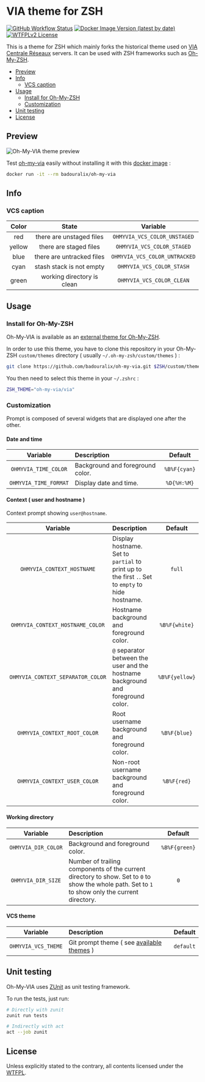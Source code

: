 # VIA theme for ZSH

[![GitHub Workflow Status](https://img.shields.io/github/actions/workflow/status/badouralix/oh-my-via/ci.yaml?branch=master&logo=github)](https://github.com/badouralix/oh-my-via/actions/workflows/ci.yaml)
[![Docker Image Version (latest by date)](https://img.shields.io/docker/v/badouralix/oh-my-via?logo=docker&logoColor=white)](https://hub.docker.com/r/badouralix/oh-my-via)
[![WTFPLv2 License](https://img.shields.io/github/license/badouralix/oh-my-via?color=lightgrey&logo=github)](http://www.wtfpl.net)

This is a theme for ZSH which mainly forks the historical theme used on
[VIA Centrale Réseaux](https://via.l4th.fr/) servers. It can be used with
ZSH frameworks such as [Oh-My-ZSH](https://github.com/robbyrussell/oh-my-zsh).

- [Preview](#preview)
- [Info](#info)
  - [VCS caption](#vcs-caption)
- [Usage](#usage)
  - [Install for Oh-My-ZSH](#install-for-oh-my-zsh)
  - [Customization](#customization)
- [Unit testing](#unit-testing)
- [License](#license)

## Preview

![Oh-My-VIA theme preview](https://user-images.githubusercontent.com/19719047/85171739-db627c00-b26f-11ea-94ef-8f1f87929c47.png "Oh-My-VIA theme preview")

Test [oh-my-via](https://github.com/badouralix/oh-my-via) easily without installing it with this [docker image](https://hub.docker.com/r/badouralix/oh-my-via/) :

```bash
docker run -it --rm badouralix/oh-my-via
```

## Info

### VCS caption

| Color  |           State            |           Variable            |
| :----: | :------------------------: | :---------------------------: |
|  red   |  there are unstaged files  | `OHMYVIA_VCS_COLOR_UNSTAGED`  |
| yellow |   there are staged files   |  `OHMYVIA_VCS_COLOR_STAGED`   |
|  blue  | there are untracked files  | `OHMYVIA_VCS_COLOR_UNTRACKED` |
|  cyan  |  stash stack is not empty  |   `OHMYVIA_VCS_COLOR_STASH`   |
| green  | working directory is clean |   `OHMYVIA_VCS_COLOR_CLEAN`   |

## Usage

### Install for Oh-My-ZSH

Oh-My-VIA is available as an [external theme for Oh-My-ZSH](https://github.com/ohmyzsh/ohmyzsh/wiki/External-themes#oh-my-via).

In order to use this theme, you have to clone this repository in your Oh-My-ZSH
`custom/themes` directory ( usually `~/.oh-my-zsh/custom/themes` ) :

```zsh
git clone https://github.com/badouralix/oh-my-via.git $ZSH/custom/themes/oh-my-via
```

You then need to select this theme in your `~/.zshrc` :

```zsh
ZSH_THEME="oh-my-via/via"
```

### Customization

Prompt is composed of several widgets that are displayed one after the other.

#### Date and time

|       Variable        | Description                      |   Default    |
| :-------------------: | :------------------------------- | :----------: |
| `OHMYVIA_TIME_COLOR`  | Background and foreground color. | `%B%F{cyan}` |
| `OHMYVIA_TIME_FORMAT` | Display date and time.           | `%D{%H:%M}`  |

#### Context ( user and hostname )

Context prompt showing `user@hostname`.

|             Variable              | Description                                                                                       |    Default     |
| :-------------------------------: | :------------------------------------------------------------------------------------------------ | :------------: |
|    `OHMYVIA_CONTEXT_HOSTNAME`     | Display hostname. Set to `partial` to print up to the first `.`. Set to `empty` to hide hostname. |     `full`     |
| `OHMYVIA_CONTEXT_HOSTNAME_COLOR`  | Hostname background and foreground color.                                                         | `%B%F{white}`  |
| `OHMYVIA_CONTEXT_SEPARATOR_COLOR` | `@` separator between the user and the hostname background and foreground color.                  | `%B%F{yellow}` |
|   `OHMYVIA_CONTEXT_ROOT_COLOR`    | Root username background and foreground color.                                                    |  `%B%F{blue}`  |
|   `OHMYVIA_CONTEXT_USER_COLOR`    | Non-root username background and foreground color.                                                |  `%B%F{red}`   |

#### Working directory

|      Variable       | Description                                                                                                                                       |    Default    |
| :-----------------: | :------------------------------------------------------------------------------------------------------------------------------------------------ | :-----------: |
| `OHMYVIA_DIR_COLOR` | Background and foreground color.                                                                                                                  | `%B%F{green}` |
| `OHMYVIA_DIR_SIZE`  | Number of trailing components of the current directory to show. Set to `0` to show the whole path. Set to `1` to show only the current directory. |      `0`      |

#### VCS theme

|      Variable       | Description                                                           |  Default  |
| :-----------------: | :-------------------------------------------------------------------- | :-------: |
| `OHMYVIA_VCS_THEME` | Git prompt theme ( see [available themes](functions/vcs_themes.zsh) ) | `default` |

## Unit testing

Oh-My-VIA uses [ZUnit](https://github.com/molovo/zunit) as unit testing framework.

To run the tests, just run:

```zsh
# Directly with zunit
zunit run tests

# Indirectly with act
act --job zunit
```

## License

Unless explicitly stated to the contrary, all contents licensed under the [WTFPL](LICENSE).
